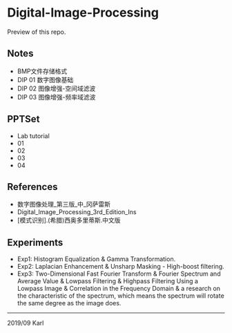 # Digital-Image-Processing
Preview of this repo.

## Notes

* BMP文件存储格式
* DIP 01 数字图像基础
* DIP 02 图像增强-空间域滤波
* DIP 03 图像增强-频率域滤波

## PPTSet

* Lab tutorial
* 01
* 02
* 03
* 04

## References

* 数字图像处理\_第三版\_中\_冈萨雷斯
* Digital_Image_Processing_3rd_Edition_Ins
* [模式识别].(希腊)西奥多里蒂斯.中文版

## Experiments

* Exp1: Histogram Equalization & Gamma Transformation.
* Exp2: Laplacian Enhancement & Unsharp Masking - High-boost filtering.
* Exp3: Two-Dimensional Fast Fourier Transform & Fourier Spectrum and Average Value & Lowpass Filtering &  Highpass Filtering Using a Lowpass Image & Correlation in the Frequency Domain &  a research on the characteristic of the spectrum, which means the spectrum will rotate the same degree as the image does.

---

2019/09 Karl
